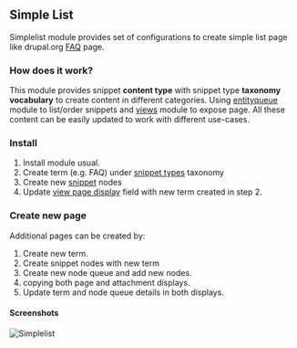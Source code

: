 ## Simple List
Simplelist module provides set of configurations to create simple list page like drupal.org [FAQ](https://www.drupal.org/about/faq) page.

### How does it work?

This module provides snippet **content type** with snippet type **taxonomy vocabulary** to create content in different categories. Using [entityqueue]() module to list/order snippets and [views]() module to expose page. All these content can be easily updated to work with different use-cases.

### Install

1. Install module usual.
2. Create term (e.g. FAQ) under [snippet types]() taxonomy
3. Create new [snippet]() nodes
4. Update [view page display]() field with new term created in step 2.

### Create new page

Additional pages can be created by:
1. Create new term.
2. Create snippet nodes with new term
3. Create new node queue and add new nodes.
4. copying both page and attachment displays.
5. Update term and node queue details in both displays.

#### Screenshots
![Simplelist](https://user-images.githubusercontent.com/1220029/34498438-765aeeea-eff9-11e7-896e-7ebc075a354d.gif)
